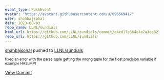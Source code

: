 ```yaml
---
event_type: PushEvent
avatar: "https://avatars.githubusercontent.com/u/89656941?"
user: shahbajsohal
date: 2023-08-03
repo_name: LLNL/sundials
html_url: https://github.com/LLNL/sundials/commit/a4cd17e364e4e7a3ce8277d2ed78c74676cbe1fb
repo_url: https://github.com/LLNL/sundials
---
```


<a href='https://github.com/shahbajsohal' target='_blank'>shahbajsohal</a> pushed to <a href='https://github.com/LLNL/sundials' target='_blank'>LLNL/sundials</a>

<small>fixed an error with the parse tuple getting the wrong tuple for the float precision variable if example HAS_MPI</small>

<a href='https://github.com/LLNL/sundials/commit/a4cd17e364e4e7a3ce8277d2ed78c74676cbe1fb' target='_blank'>View Commit</a>